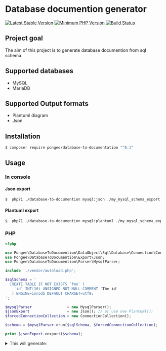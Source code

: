 # Database documention generator

[![Latest Stable Version](https://img.shields.io/packagist/v/pongee/database-to-documention.svg)](https://packagist.org/packages/pongee/database-to-documention)
[![Minimum PHP Version](https://img.shields.io/badge/php-%3E%3D%207.1-8892BF.svg)](https://php.net/)
[![Build Status](https://travis-ci.org/pongee/database-to-documention.svg?branch=master)](https://travis-ci.org/pongee/database-to-documention)

## Project goal
The aim of this project is to generate database documention from sql schema.

## Supported databases
- MySQL
- MariaDB

## Supported Output formats
- Plantuml diagram
- Json

## Installation
```bash
$ composer require pongee/database-to-documentation "^0.1"
```
## Usage
### In console
#### Json export

```bash
$  php71 ./database-to-documention mysql:json ./my_mysql_schema_export.sql
```

#### Plantuml export
```bash
$  php71 ./database-to-documention mysql:plantuml ./my_mysql_schema_export.sql
```

### PHP
```php
<?php

use Pongee\DatabaseToDocumention\DataObject\Sql\Database\Connection\ConnectionCollection;
use Pongee\DatabaseToDocumention\Export\Json;
use Pongee\DatabaseToDocumention\Parser\MysqlParser;

include './vendor/autoload.php';

$sqlSchema = '
  CREATE TABLE IF NOT EXISTS `foo` (
    `id` INT(10) UNSIGNED NOT NULL COMMENT 'The id'
   ) ENGINE=innodb DEFAULT CHARSET=utf8;
';

$mysqlParser                = new MysqlParser();
$jsonExport                 = new Json(); // or use new Plantuml();
$forcedConnectionCollection = new ConnectionCollection();

$schema = $mysqlParser->run($sqlSchema, $forcedConnectionCollection);

print $jsonExport->export($schema);
```

<details>
  <summary>This will generate:</summary>
```json
{
    "tables": {
        "foo": {
            "columns": [
                {
                    "name": "id",
                    "type": "INT",
                    "typeParameters": [
                        "10"
                    ],
                    "otherParameters": "UNSIGNED NOT NULL",
                    "comment": "The id"
                }
            ],
            "indexs": {
                "simple": [],
                "spatial": [],
                "fulltext": [],
                "unique": []
            },
            "primaryKey": []
        }
    },
    "connections": []
}
```
</details>
